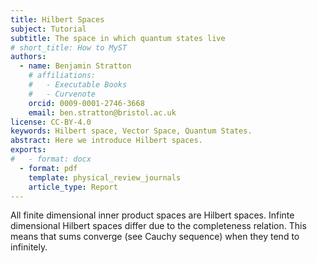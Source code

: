 ```yaml
---
title: Hilbert Spaces 
subject: Tutorial
subtitle: The space in which quantum states live
# short_title: How to MyST
authors:
  - name: Benjamin Stratton
    # affiliations:
    #   - Executable Books
    #   - Curvenote
    orcid: 0009-0001-2746-3668
    email: ben.stratton@bristol.ac.uk
license: CC-BY-4.0
keywords: Hilbert space, Vector Space, Quantum States. 
abstract: Here we introduce Hilbert spaces.
exports:
#   - format: docx
  - format: pdf
    template: physical_review_journals
    article_type: Report
---
```


All finite dimensional inner product spaces are Hilbert spaces. Infinte dimensional Hilbert spaces differ due to the completeness relation. This means that sums converge (see Cauchy sequence) when they tend to infinitely. 









